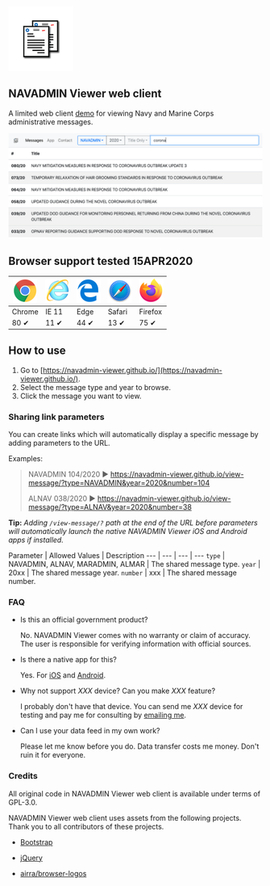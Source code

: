[![NAVADMIN Viewer icon](https://raw.githubusercontent.com/navadmin-viewer/recognizer/master/assets/Icon128.png)](https://apps.apple.com/us/app/navadmin-viewer/id1345135985)

## NAVADMIN Viewer web client

A limited web client [demo](https://navadmin-viewer.github.io/) for viewing Navy and Marine Corps administrative messages.

[![NAVADMIN Viewer web screenshot](https://raw.githubusercontent.com/navadmin-viewer/navadmin-viewer.github.io/master/assets/navadmin-viewer-web-screenshot.png)](https://navadmin-viewer.github.io/)

## Browser support tested 15APR2020

![Chrome](https://raw.githubusercontent.com/navadmin-viewer/navadmin-viewer.github.io/master/assets/browser-logos/chrome_48x48.png) | ![IE 11](https://raw.githubusercontent.com/navadmin-viewer/navadmin-viewer.github.io/master/assets/browser-logos/internet-explorer_9-11_48x48.png) | ![Edge](https://raw.githubusercontent.com/navadmin-viewer/navadmin-viewer.github.io/master/assets/browser-logos/edge_12-18_48x48.png) | ![Safari](https://raw.githubusercontent.com/navadmin-viewer/navadmin-viewer.github.io/master/assets/browser-logos/safari_48x48.png)| ![Firefox](https://raw.githubusercontent.com/navadmin-viewer/navadmin-viewer.github.io/master/assets/browser-logos/firefox_48x48.png) 
--- | --- | --- | --- | --- 
 Chrome | IE 11 | Edge | Safari | Firefox 
 80 ✔ | 11 ✔ | 44 ✔ | 13 ✔ | 75 ✔ 

## How to use

1. Go to [https://navadmin-viewer.github.io/](https://navadmin-viewer.github.io/).
2. Select the message type and year to browse.
3. Click the message you want to view.

### Sharing link parameters

You can create links which will automatically display a specific message by adding parameters to the URL. 

Examples:
> NAVADMIN 104/2020 ▶ https://navadmin-viewer.github.io/view-message/?type=NAVADMIN&year=2020&number=104
> 
> ALNAV 038/2020 ▶ https://navadmin-viewer.github.io/view-message/?type=ALNAV&year=2020&number=38

**Tip:**
*Adding `/view-message/?` path at the end of the URL before parameters will automatically launch the native NAVADMIN Viewer iOS and Android apps if installed.*

Parameter | Allowed Values | Description
--- | --- | --- | ---
`type` | NAVADMIN, ALNAV, MARADMIN, ALMAR | The shared message type.
`year` | 20xx | The shared message year.
`number` | xxx | The shared message number.

### FAQ

- Is this an official government product?
 
  No. NAVADMIN Viewer comes with no warranty or claim of accuracy. The user is responsible for verifying information with official sources. 

- Is there a native app for this?

  Yes. For [iOS](https://apps.apple.com/us/app/navadmin-viewer/id1345135985) and [Android](https://play.google.com/store/apps/details?id=com.ansonliu.navadmin). 

- Why not support *XXX* device? Can you make *XXX* feature?

  I probably don't have that device. You can send me *XXX* device for testing and pay me for consulting by [emailing me](mailto:support@ansonliu.com).

- Can I use your data feed in my own work?

  Please let me know before you do. Data transfer costs me money. Don't ruin it for everyone.

### Credits

All original code in NAVADMIN Viewer web client is available under terms of GPL-3.0.

NAVADMIN Viewer web client uses assets from the following projects. Thank you to all contributors of these projects.

- [Bootstrap](https://getbootstrap.com)

- [jQuery](https://jquery.com)

- [airra/browser-logos](https://github.com/alrra/browser-logos)
